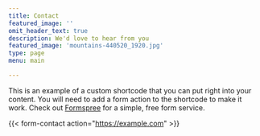 ```yaml
---
title: Contact
featured_image: ''
omit_header_text: true
description: We'd love to hear from you
featured_image: 'mountains-440520_1920.jpg'
type: page
menu: main

---
```



This is an example of a custom shortcode that you can put right into your content. You will need to add a form action to the shortcode to make it work. Check out [Formspree](https://formspree.io/) for a simple, free form service. 

{{< form-contact action="https://example.com"  >}}